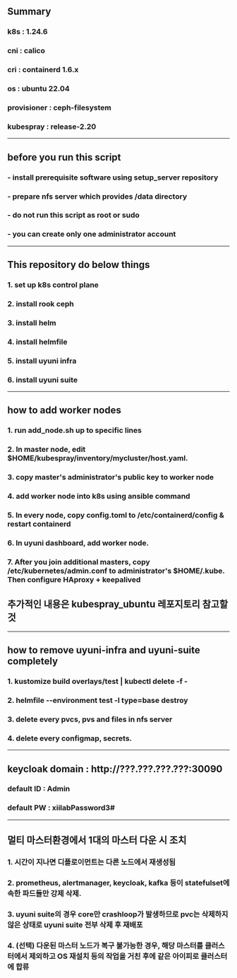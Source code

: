 ## Summary
### k8s : 1.24.6
### cni : calico
### cri : containerd 1.6.x
### os : ubuntu 22.04
### provisioner : ceph-filesystem
### kubespray : release-2.20
---------------------
## before you run this script
### - install prerequisite software using setup_server repository
### - prepare nfs server which provides /data directory
### - do not run this script as root or sudo
### - you can create only one administrator account
---------------------
## This repository do below things
### 1. set up k8s control plane
### 2. install rook ceph
### 3. install helm
### 4. install helmfile
### 5. install uyuni infra
### 6. install uyuni suite
-----------------------
## how to add worker nodes
### 1. run add_node.sh up to specific lines
### 2. In master node, edit $HOME/kubespray/inventory/mycluster/host.yaml.
### 3. copy master's administrator's public key to worker node
### 4. add worker node into k8s using ansible command
### 5. In every node, copy config.toml to /etc/containerd/config & restart containerd
### 6. In uyuni dashboard, add worker node.
### 7. After you join additional masters, copy /etc/kubernetes/admin.conf to administrator's $HOME/.kube. Then configure HAproxy + keepalived
## 추가적인 내용은 kubespray_ubuntu 레포지토리 참고할 것
-----------------------
## how to remove uyuni-infra and uyuni-suite completely
### 1. kustomize build overlays/test | kubectl delete -f -
### 2. helmfile --environment test -l type=base destroy
### 3. delete every pvcs, pvs and files in nfs server
### 4. delete every configmap, secrets.
----------------------
## keycloak domain : http://???.???.???.???:30090
### default ID : Admin
### default PW : xiilabPassword3#
----------------------
## 멀티 마스터환경에서 1대의 마스터 다운 시 조치
### 1. 시간이 지나면 디플로이먼트는 다른 노드에서 재생성됨
### 2. prometheus, alertmanager, keycloak, kafka 등이 statefulset에 속한 파드들만 강제 삭제. 
### 3. uyuni suite의 경우 core만 crashloop가 발생하므로 pvc는 삭제하지 않은 상태로 uyuni suite 전부 삭제 후 재배포
### 4. (선택) 다운된 마스터 노드가 복구 불가능한 경우, 해당 마스터를 클러스터에서 제외하고 OS 재설치 등의 작업을 거친 후에 같은 아이피로 클러스터에 합류
